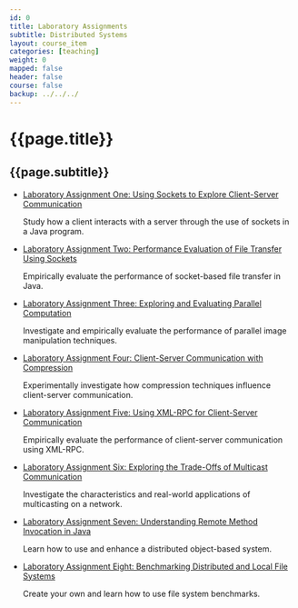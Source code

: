 ```yaml
---
id: 0
title: Laboratory Assignments
subtitle: Distributed Systems
layout: course_item
categories: [teaching]
weight: 0
mapped: false
header: false
course: false
backup: ../../../
---
```


# {{page.title}}

## {{page.subtitle}}

<ul>

<li><a href="{{site.baseurl}}teaching/cs441S2016/provide/labs/lab1/cs441S2016_lab1.pdf">Laboratory Assignment One: Using
Sockets to Explore Client-Server Communication</a> <p>Study how a client interacts with a server through the use of
sockets in a Java program.</p>

<li><a href="{{site.baseurl}}teaching/cs441S2016/provide/labs/lab2/cs441S2016_lab2.pdf">Laboratory Assignment Two:
Performance Evaluation of File Transfer Using Sockets</a> <p>Empirically evaluate the performance of socket-based file
transfer in Java.</p>

<li><a href="{{site.baseurl}}teaching/cs441S2016/provide/labs/lab3/cs441S2016_lab3.pdf">Laboratory Assignment Three:
Exploring and Evaluating Parallel Computation</a> <p>Investigate and empirically evaluate the performance of parallel
image manipulation techniques.</p>

<li><a href="{{site.baseurl}}teaching/cs441S2016/provide/labs/lab4/cs441S2016_lab4.pdf">Laboratory Assignment Four:
Client-Server Communication with Compression</a> <p>Experimentally investigate how compression techniques influence
client-server communication.</p>

<li><a href="{{site.baseurl}}teaching/cs441S2016/provide/labs/lab5/cs441S2016_lab5.pdf">Laboratory Assignment Five:
Using XML-RPC for Client-Server Communication</a> <p>Empirically evaluate the performance of client-server communication
using XML-RPC.</p>

<li><a href="{{site.baseurl}}teaching/cs441S2016/provide/labs/lab6/cs441S2016_lab6.pdf">Laboratory Assignment Six:
Exploring the Trade-Offs of Multicast Communication</a> <p>Investigate the characteristics and real-world applications
of multicasting on a network.</p>

<li><a href="{{site.baseurl}}teaching/cs441S2016/provide/labs/lab7/cs441S2016_lab7.pdf">Laboratory Assignment Seven:
Understanding Remote Method Invocation in Java</a> <p>Learn how to use and enhance a distributed object-based system.</p>

<li><a href="{{site.baseurl}}teaching/cs441S2016/provide/labs/lab8/cs441S2016_lab8.pdf">Laboratory Assignment Eight:
Benchmarking Distributed and Local File Systems</a> <p>Create your own and learn how to use file system benchmarks.</p>

</ul>


